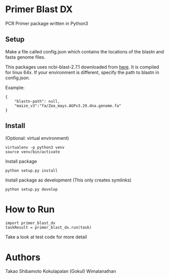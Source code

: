 # Primer Blast DX

PCR Primer package written in Python3

## Setup
Make a file called config.json which contains the locations of the blastn and fasta genome files.

This packages uses ncbi-blast-2.7.1 downloaded from [here](ftp://ftp.ncbi.nlm.nih.gov/blast/executables/blast+/LATEST/).
It is compiled for linux 64x. If your environment is different, specify the path to blastn in config.json.

Example:
```
{
    "blastn-path": null,
    "maize_v3":"fa/Zea_mays.AGPv3.29.dna.genome.fa"
}
```

## Install
(Optional: virtual environment)
```
virtualenv -p python3 venv
source venv/bin/activate
```

Install package
```
python setup.py install
```

Install package as development (This only creates symlinks)
```
python setup.py develop
```

# How to Run
```
import primer_blast_dx
taskResult = primer_blast_dx.run(task)
```

Take a look at test code for more detail

# Authors
Takao Shibamoto
Kokulapalan (Gokul) Wimalanathan
